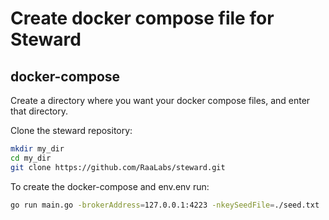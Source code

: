 # Create docker compose file for Steward

## docker-compose

Create a directory where you want your docker compose files, and enter that directory.

Clone the steward repository:

```bash
mkdir my_dir
cd my_dir
git clone https://github.com/RaaLabs/steward.git
```

To create the docker-compose and env.env run:

```bash
go run main.go -brokerAddress=127.0.0.1:4223 -nkeySeedFile=./seed.txt
```
